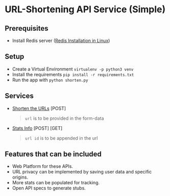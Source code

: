 # URL-Shortening API Service (Simple) 

## Prerequisites

- Install Redis server ([Redis Installation in Linux](https://glowsquid.com/url/))

## Setup

- Create a Virtual Environment `virtualenv -p python3 venv`
- Install the requirements `pip install -r requirements.txt`
- Run the app with `python shorten.py`

## Services
- [Shorten the URLs](http://127.0.0.1:5000/shorten) [POST]
    
    > `url` is to be provided in the form-data
                                                             
-  [Stats Info](http://127.0.0.1:5000/info/<url-id>) [POST] [GET]
    
    >`url id` is to be appended in the url

## Features that can be included

- Web Platform for these APIs.
- URL privacy can be implemented by saving user data and specific origins.
- More stats can be populated for tracking.
- Open API specs to generate stubs.
